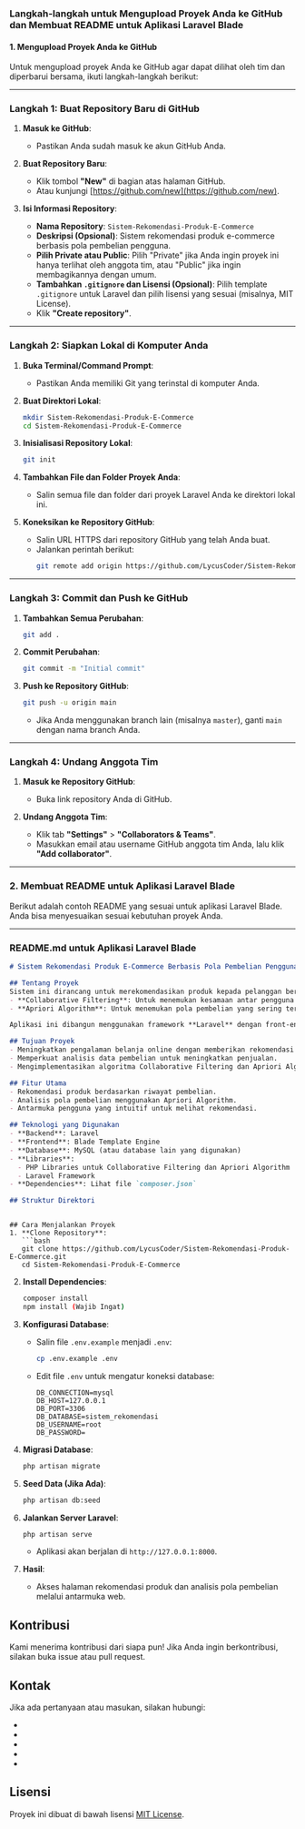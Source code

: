 ### Langkah-langkah untuk Mengupload Proyek Anda ke GitHub dan Membuat README untuk Aplikasi Laravel Blade

#### **1. Mengupload Proyek Anda ke GitHub**
Untuk mengupload proyek Anda ke GitHub agar dapat dilihat oleh tim dan diperbarui bersama, ikuti langkah-langkah berikut:

---

### **Langkah 1: Buat Repository Baru di GitHub**
1. **Masuk ke GitHub**:
   - Pastikan Anda sudah masuk ke akun GitHub Anda.

2. **Buat Repository Baru**:
   - Klik tombol **"New"** di bagian atas halaman GitHub.
   - Atau kunjungi [https://github.com/new](https://github.com/new).

3. **Isi Informasi Repository**:
   - **Nama Repository**: `Sistem-Rekomendasi-Produk-E-Commerce`
   - **Deskripsi (Opsional)**: Sistem rekomendasi produk e-commerce berbasis pola pembelian pengguna.
   - **Pilih Private atau Public**: Pilih "Private" jika Anda ingin proyek ini hanya terlihat oleh anggota tim, atau "Public" jika ingin membagikannya dengan umum.
   - **Tambahkan `.gitignore` dan Lisensi (Opsional)**: Pilih template `.gitignore` untuk Laravel dan pilih lisensi yang sesuai (misalnya, MIT License).
   - Klik **"Create repository"**.

---

### **Langkah 2: Siapkan Lokal di Komputer Anda**
1. **Buka Terminal/Command Prompt**:
   - Pastikan Anda memiliki Git yang terinstal di komputer Anda.

2. **Buat Direktori Lokal**:
   ```bash
   mkdir Sistem-Rekomendasi-Produk-E-Commerce
   cd Sistem-Rekomendasi-Produk-E-Commerce
   ```

3. **Inisialisasi Repository Lokal**:
   ```bash
   git init
   ```

4. **Tambahkan File dan Folder Proyek Anda**:
   - Salin semua file dan folder dari proyek Laravel Anda ke direktori lokal ini.

5. **Koneksikan ke Repository GitHub**:
   - Salin URL HTTPS dari repository GitHub yang telah Anda buat.
   - Jalankan perintah berikut:
     ```bash
     git remote add origin https://github.com/LycusCoder/Sistem-Rekomendasi-Produk-E-Commerce.git
     ```

---

### **Langkah 3: Commit dan Push ke GitHub**
1. **Tambahkan Semua Perubahan**:
   ```bash
   git add .
   ```

2. **Commit Perubahan**:
   ```bash
   git commit -m "Initial commit"
   ```

3. **Push ke Repository GitHub**:
   ```bash
   git push -u origin main
   ```
   - Jika Anda menggunakan branch lain (misalnya `master`), ganti `main` dengan nama branch Anda.

---

### **Langkah 4: Undang Anggota Tim**
1. **Masuk ke Repository GitHub**:
   - Buka link repository Anda di GitHub.

2. **Undang Anggota Tim**:
   - Klik tab **"Settings"** > **"Collaborators & Teams"**.
   - Masukkan email atau username GitHub anggota tim Anda, lalu klik **"Add collaborator"**.

---

### **2. Membuat README untuk Aplikasi Laravel Blade**

Berikut adalah contoh README yang sesuai untuk aplikasi Laravel Blade. Anda bisa menyesuaikan sesuai kebutuhan proyek Anda.

---

### **README.md untuk Aplikasi Laravel Blade**

```markdown
# Sistem Rekomendasi Produk E-Commerce Berbasis Pola Pembelian Pengguna

## Tentang Proyek
Sistem ini dirancang untuk merekomendasikan produk kepada pelanggan berdasarkan riwayat pembelian dan preferensi pengguna. Proyek ini menggunakan dua algoritma utama:
- **Collaborative Filtering**: Untuk menemukan kesamaan antar pengguna dan merekomendasikan produk yang relevan.
- **Apriori Algorithm**: Untuk menemukan pola pembelian yang sering terjadi dalam transaksi e-commerce.

Aplikasi ini dibangun menggunakan framework **Laravel** dengan front-end menggunakan **Blade Template Engine**.

## Tujuan Proyek
- Meningkatkan pengalaman belanja online dengan memberikan rekomendasi produk yang relevan.
- Memperkuat analisis data pembelian untuk meningkatkan penjualan.
- Mengimplementasikan algoritma Collaborative Filtering dan Apriori Algorithm secara efektif.

## Fitur Utama
- Rekomendasi produk berdasarkan riwayat pembelian.
- Analisis pola pembelian menggunakan Apriori Algorithm.
- Antarmuka pengguna yang intuitif untuk melihat rekomendasi.

## Teknologi yang Digunakan
- **Backend**: Laravel
- **Frontend**: Blade Template Engine
- **Database**: MySQL (atau database lain yang digunakan)
- **Libraries**: 
  - PHP Libraries untuk Collaborative Filtering dan Apriori Algorithm
  - Laravel Framework
- **Dependencies**: Lihat file `composer.json`

## Struktur Direktori
```

```

## Cara Menjalankan Proyek
1. **Clone Repository**:
   ```bash
   git clone https://github.com/LycusCoder/Sistem-Rekomendasi-Produk-E-Commerce.git
   cd Sistem-Rekomendasi-Produk-E-Commerce
   ```

2. **Install Dependencies**:
   ```bash
   composer install
   npm install (Wajib Ingat)
   ```

3. **Konfigurasi Database**:
   - Salin file `.env.example` menjadi `.env`:
     ```bash
     cp .env.example .env
     ```
   - Edit file `.env` untuk mengatur koneksi database:
     ```
     DB_CONNECTION=mysql
     DB_HOST=127.0.0.1
     DB_PORT=3306
     DB_DATABASE=sistem_rekomendasi
     DB_USERNAME=root
     DB_PASSWORD=
     ```

4. **Migrasi Database**:
   ```bash
   php artisan migrate
   ```

5. **Seed Data (Jika Ada)**:
   ```bash
   php artisan db:seed
   ```

6. **Jalankan Server Laravel**:
   ```bash
   php artisan serve
   ```
   - Aplikasi akan berjalan di `http://127.0.0.1:8000`.

7. **Hasil**:
   - Akses halaman rekomendasi produk dan analisis pola pembelian melalui antarmuka web.

## Kontribusi
Kami menerima kontribusi dari siapa pun! Jika Anda ingin berkontribusi, silakan buka issue atau pull request.

## Kontak
Jika ada pertanyaan atau masukan, silakan hubungi:
- [Muhammad Affif]: affif@nourivex.tech
- [Yesa Anggit Prayugo]: email@example.com
- [Siti Novia Desi Nurkhikmah]: email@example.com
- [Naufal Miftahul Arsyi]: email@example.com
- [Imzy Zulijar Setiawan]: email@example.com

## Lisensi
Proyek ini dibuat di bawah lisensi [MIT License](LICENSE).
